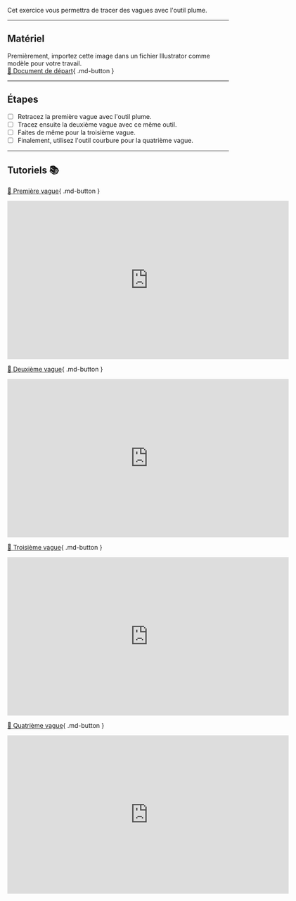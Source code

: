 Cet exercice vous permettra de tracer des vagues avec l'outil plume.   
***  


## Matériel

Premièrement, importez cette image dans un fichier Illustrator comme modèle pour votre travail.   
[📁 Document de départ](https://cmontmorency365.sharepoint.com/:i:/s/TIM-582214-Animation2d77/EREv99kXAY1GjVi0NoHaIucBUCIs_RHGdK4DWmnyGO_l7w?e=qCPMkF){ .md-button }   <br>

***  

## Étapes

- [ ] Retracez la première vague avec l'outil plume.
- [ ] Tracez ensuite la deuxième vague avec ce même outil.
- [ ] Faites de même pour la troisième vague.
- [ ] Finalement, utilisez l'outil courbure pour la quatrième vague.

***  

## Tutoriels 📚


[📁  Première vague](https://cmontmorency365.sharepoint.com/:v:/s/TIM-582214-Animation2d77/EXkcpWNVAOBDqzOmS63rWzwBS4ynwW5x2yCJibCCS2o66w?e=LN2Pqh){ .md-button }   <br>
<iframe src="https://cmontmorency365.sharepoint.com/sites/TIM-582214-Animation2d77/_layouts/15/embed.aspx?UniqueId=63a51c79-0055-43e0-ab33-a64badeb5b3c&embed=%7B%22ust%22%3Atrue%2C%22hv%22%3A%22CopyEmbedCode%22%7D&referrer=StreamWebApp&referrerScenario=EmbedDialog.Create" width="640" height="360" frameborder="0" scrolling="no" allowfullscreen title="04_plume_courbe_sinus.mp4"></iframe>

[📁 Deuxième vague](https://cmontmorency365.sharepoint.com/:v:/s/TIM-582214-Animation2d77/EWgMQVNTIOlDkTLIXZnsPIABYePUxE8ssjQFXBfyeAKKkg?e=iyVG67){ .md-button }   <br>

<iframe src="https://cmontmorency365.sharepoint.com/sites/TIM-582214-Animation2d77/_layouts/15/embed.aspx?UniqueId=53410c68-2053-43e9-9132-c85d99ec3c80&embed=%7B%22ust%22%3Atrue%2C%22hv%22%3A%22CopyEmbedCode%22%7D&referrer=StreamWebApp&referrerScenario=EmbedDialog.Create" width="640" height="360" frameborder="0" scrolling="no" allowfullscreen title="06_plume_courbe_vague_01.mp4"></iframe>
      
  [📁  Troisième vague](https://cmontmorency365.sharepoint.com/:v:/s/TIM-582214-Animation2d77/ERIzlbpMuapHq67UV4z_5msB08KAW1oX_BGmZSu7kwW2rA?e=ZZxvhW){ .md-button }   <br>
  <iframe src="https://cmontmorency365.sharepoint.com/sites/TIM-582214-Animation2d77/_layouts/15/embed.aspx?UniqueId=ba953312-b94c-47aa-abae-d4578cffe66b&embed=%7B%22ust%22%3Atrue%2C%22hv%22%3A%22CopyEmbedCode%22%7D&referrer=StreamWebApp&referrerScenario=EmbedDialog.Create" width="640" height="360" frameborder="0" scrolling="no" allowfullscreen title="07_plume_courbe_vague_02.mp4"></iframe>

  [📁  Quatrième vague](https://cmontmorency365.sharepoint.com/:v:/s/TIM-582214-Animation2d77/EdEBCUstOuBDm53ceqGbNVsBIwBWuH7GxkZr7qhPyYix9w?e=AsghsH){ .md-button }   <br>
  <iframe src="https://cmontmorency365.sharepoint.com/sites/TIM-582214-Animation2d77/_layouts/15/embed.aspx?UniqueId=4b0901d1-3a2d-43e0-9b9d-dc7aa19b355b&embed=%7B%22ust%22%3Atrue%2C%22hv%22%3A%22CopyEmbedCode%22%7D&referrer=StreamWebApp&referrerScenario=EmbedDialog.Create" width="640" height="360" frameborder="0" scrolling="no" allowfullscreen title="01_outil_courbure.mp4"></iframe>
